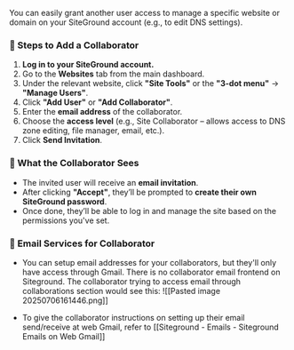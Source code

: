 You can easily grant another user access to manage a specific website or domain on your SiteGround account (e.g., to edit DNS settings).

### 🔧 Steps to Add a Collaborator

1. **Log in to your SiteGround account.**
2. Go to the **Websites** tab from the main dashboard.
3. Under the relevant website, click **"Site Tools"** or the **"3-dot menu"** → **"Manage Users"**.
4. Click **"Add User"** or **"Add Collaborator"**.
5. Enter the **email address** of the collaborator.
6. Choose the **access level** (e.g., Site Collaborator – allows access to DNS zone editing, file manager, email, etc.).
7. Click **Send Invitation**.

### 📩 What the Collaborator Sees

- The invited user will receive an **email invitation**.
- After clicking **"Accept"**, they’ll be prompted to **create their own SiteGround password**.
- Once done, they’ll be able to log in and manage the site based on the permissions you've set.


### 📩 Email Services for Collaborator
- You can setup email addresses for your collaborators, but they'll only have access through Gmail. There is no collaborator email frontend on Siteground. The collaborator trying to access email through collaborations section would see this:
  ![[Pasted image 20250706161446.png]]
  

- To give the collaborator instructions on setting up their email send/receive at web Gmail, refer to [[Siteground - Emails - Siteground Emails on Web Gmail]]